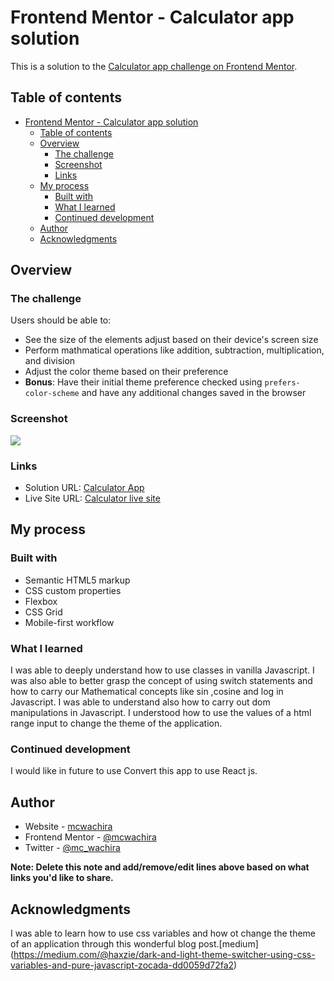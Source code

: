 # Frontend Mentor - Calculator app solution

This is a solution to the [Calculator app challenge on Frontend Mentor](https://www.frontendmentor.io/challenges/calculator-app-9lteq5N29).

## Table of contents

- [Frontend Mentor - Calculator app solution](#frontend-mentor---calculator-app-solution)
  - [Table of contents](#table-of-contents)
  - [Overview](#overview)
    - [The challenge](#the-challenge)
    - [Screenshot](#screenshot)
    - [Links](#links)
  - [My process](#my-process)
    - [Built with](#built-with)
    - [What I learned](#what-i-learned)
    - [Continued development](#continued-development)
  - [Author](#author)
  - [Acknowledgments](#acknowledgments)


## Overview

### The challenge

Users should be able to:

- See the size of the elements adjust based on their device's screen size
- Perform mathmatical operations like addition, subtraction, multiplication, and division
- Adjust the color theme based on their preference
- **Bonus**: Have their initial theme preference checked using `prefers-color-scheme` and have any additional changes saved in the browser

### Screenshot

![](./Gif/calculatorGif.gif)



### Links

- Solution URL: [Calculator App](https://github.com/mcwachira/Front-End-Mentor-Challanges/tree/main/calculator-app-main)
- Live Site URL: [Calculator live site](https://mcwachira-frontend-mentor-calculator-app.netlify.app/)

## My process

### Built with

- Semantic HTML5 markup
- CSS custom properties
- Flexbox
- CSS Grid
- Mobile-first workflow




### What I learned

I was able to deeply understand how  to use classes in vanilla Javascript. I was also able to better grasp the concept of using switch statements and how to carry our Mathematical concepts like sin ,cosine and log in Javascript.
I was able to understand also how to carry out dom manipulations in Javascript.
I understood how to use the values of a html range input to change the theme of the application.



### Continued development

I would like in future to use Convert this app to use React js.



## Author

- Website - [mcwachira](https:www.mcwachira.dev)
- Frontend Mentor - [@mcwachira](https://www.frontendmentor.io/profile/mcwachira)
- Twitter - [@mc_wachira](https://www.twitter.com/mc_wachira)

**Note: Delete this note and add/remove/edit lines above based on what links you'd like to share.**

## Acknowledgments

I was able to learn how to  use css variables and how ot change  the theme of an application  through this wonderful blog post.[medium] (https://medium.com/@haxzie/dark-and-light-theme-switcher-using-css-variables-and-pure-javascript-zocada-dd0059d72fa2)


